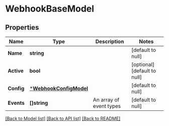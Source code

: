 # WebhookBaseModel

## Properties
Name | Type | Description | Notes
------------ | ------------- | ------------- | -------------
**Name** | **string** |  | [default to null]
**Active** | **bool** |  | [optional] [default to null]
**Config** | [***WebhookConfigModel**](webhook_config_model.md) |  | [default to null]
**Events** | **[]string** | An array of event types | [default to null]

[[Back to Model list]](../README.md#documentation-for-models) [[Back to API list]](../README.md#documentation-for-api-endpoints) [[Back to README]](../README.md)


